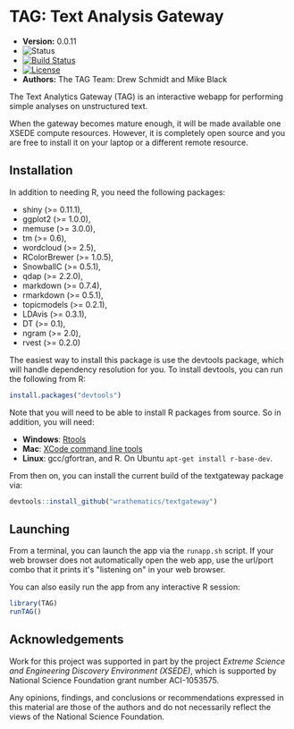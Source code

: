# TAG: Text Analysis Gateway




* **Version:** 0.0.11
* ![Status](http://img.shields.io/badge/status-In_development_%28UNSTABLE%29-red.svg?style=flat)
* [![Build Status](https://travis-ci.org/wrathematics/textgateway.png)](https://travis-ci.org/wrathematics/textgateway)
* [![License](http://img.shields.io/badge/license-AGPL--3-orange.svg?style=flat)](https://www.gnu.org/licenses/agpl-3.0.html)
* **Authors:** The TAG Team: Drew Schmidt and Mike Black


The Text Analytics Gateway (TAG) is an interactive webapp for performing simple analyses on unstructured text.

When the gateway becomes mature enough, it will be made available one XSEDE compute resources. However, it is completely open source and you are free to install it on your laptop or a different remote resource.


## Installation

In addition to needing R, you need the following packages:

* shiny (>= 0.11.1),
* ggplot2 (>= 1.0.0),
* memuse (>= 3.0.0),
* tm (>= 0.6),
* wordcloud (>= 2.5),
* RColorBrewer (>= 1.0.5),
* SnowballC (>= 0.5.1),
* qdap (>= 2.2.0),
* markdown (>= 0.7.4),
* rmarkdown (>= 0.5.1),
* topicmodels (>= 0.2.1),
* LDAvis (>= 0.3.1),
* DT (>= 0.1),
* ngram (>= 2.0),
* rvest (>= 0.2.0)


The easiest way to install this package is use the devtools package, which will handle dependency resolution for you. To install devtools, you can run the following from R:

```r
install.packages("devtools")
```

Note that you will need to be able to install R packages from source. So in addition, you will need:

* **Windows**: [Rtools](http://cran.r-project.org/bin/windows/Rtools/)
* **Mac**: [XCode command line tools](https://developer.apple.com/downloads)
* **Linux**: gcc/gfortran, and R. On Ubuntu `apt-get install r-base-dev`.

From then on, you can install the current build of the textgateway package via:

```r
devtools::install_github("wrathematics/textgateway")
```




## Launching

From a terminal, you can launch the app via the `runapp.sh` script. If your web browser does not automatically open the web app, use the url/port combo that it prints it's "listening on" in your web browser.

You can also easily run the app from any interactive R session:

```r
library(TAG)
runTAG()
```


## Acknowledgements

Work for this project was supported in part by the project *Extreme Science and Engineering Discovery Environment (XSEDE)*, which is supported by National Science Foundation grant number ACI-1053575.

Any opinions, findings, and conclusions or recommendations expressed in this material are those of the authors and do not necessarily reflect the views of the National Science Foundation.
